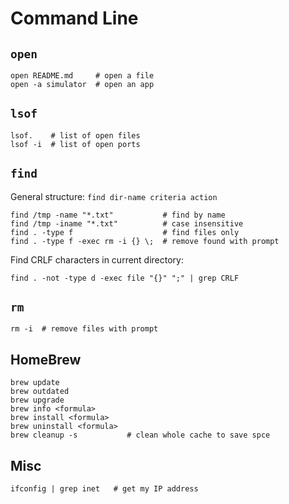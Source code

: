 # Command Line

## `open`

```
open README.md     # open a file
open -a simulator  # open an app
```

## `lsof`

```
lsof.    # list of open files
lsof -i  # list of open ports
```

## `find`

General structure: `find dir-name criteria action`

```
find /tmp -name "*.txt"           # find by name
find /tmp -iname "*.txt"          # case insensitive
find . -type f                    # find files only
find . -type f -exec rm -i {} \;  # remove found with prompt
```

Find CRLF characters in current directory:

```
find . -not -type d -exec file "{}" ";" | grep CRLF
```

## `rm`

```
rm -i  # remove files with prompt 
```


## HomeBrew

```
brew update
brew outdated
brew upgrade
brew info <formula>
brew install <formula>
brew uninstall <formula>
brew cleanup -s           # clean whole cache to save spce
```

## Misc

```
ifconfig | grep inet   # get my IP address
```